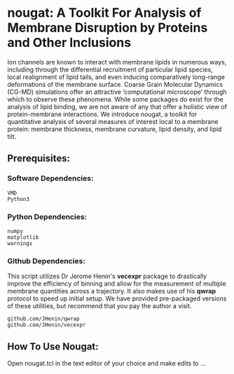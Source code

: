 # nougat: A Toolkit For Analysis of Membrane Disruption by Proteins and Other Inclusions

Ion channels are known to interact with membrane lipids in numerous ways, including through the differential recruitment of particular lipid species, local realignment of lipid tails, and even inducing comparatively long-range deformations of the membrane surface. Coarse Grain Molecular Dynamics (CG-MD) simulations offer an attractive ‘computational microscope’ through which to observe these phenomena. While some packages do exist for the analysis of lipid binding, we are not aware of any that offer a holistic view of protein-membrane interactions. We introduce nougat, a toolkit for quantitative analysis of several measures of interest local to a membrane protein: membrane thickness, membrane curvature, lipid density, and lipid tilt. 

## Prerequisites:

### Software Dependencies:
```
VMD
Python3
```

### Python Dependencies:
```
numpy
matplotlib
warnings
```

### Github Dependencies:
This script utilizes Dr Jerome Henin's **vecexpr** package to drastically improve the efficiency of binning and allow for the measurement of multiple membrane quantities across a trajectory. It also makes use of his **qwrap** protocol to speed up initial setup. We have provided pre-packaged versions of these utilities, but recommend that you pay the author a visit.
```
github.com/JHenin/qwrap
github.com/JHenin/vecexpr
```

## How To Use Nougat:

Open nougat.tcl in the text editor of your choice and make edits to ...
